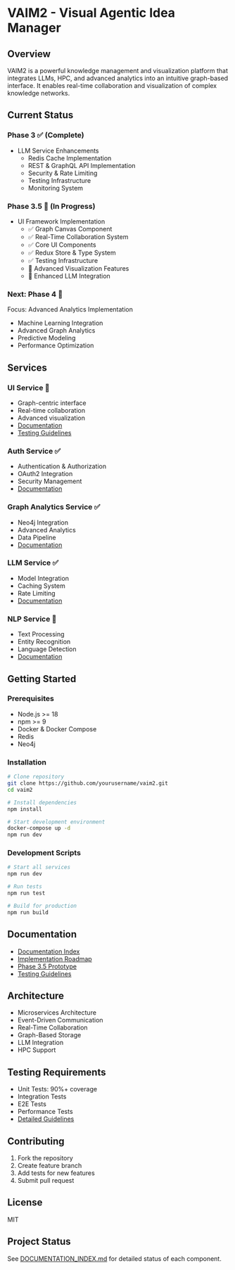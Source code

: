 # VAIM2 - Visual Agentic Idea Manager

## Overview
VAIM2 is a powerful knowledge management and visualization platform that integrates LLMs, HPC, and advanced analytics into an intuitive graph-based interface. It enables real-time collaboration and visualization of complex knowledge networks.

## Current Status

### Phase 3 ✅ (Complete)
- LLM Service Enhancements
  - Redis Cache Implementation
  - REST & GraphQL API Implementation
  - Security & Rate Limiting
  - Testing Infrastructure
  - Monitoring System

### Phase 3.5 🚧 (In Progress)
- UI Framework Implementation
  - ✅ Graph Canvas Component
  - ✅ Real-Time Collaboration System
  - ✅ Core UI Components
  - ✅ Redux Store & Type System
  - ✅ Testing Infrastructure
  - 🚧 Advanced Visualization Features
  - 🚧 Enhanced LLM Integration

### Next: Phase 4 📅
Focus: Advanced Analytics Implementation
- Machine Learning Integration
- Advanced Graph Analytics
- Predictive Modeling
- Performance Optimization

## Services

### UI Service 🚀
- Graph-centric interface
- Real-time collaboration
- Advanced visualization
- [Documentation](services/ui-service/README.md)
- [Testing Guidelines](services/ui-service/docs/testing-guidelines.md)

### Auth Service ✅
- Authentication & Authorization
- OAuth2 Integration
- Security Management
- [Documentation](services/auth-service/README.md)

### Graph Analytics Service ✅
- Neo4j Integration
- Advanced Analytics
- Data Pipeline
- [Documentation](services/graph-analytics-service/README.md)

### LLM Service ✅
- Model Integration
- Caching System
- Rate Limiting
- [Documentation](services/llm-service/README.md)

### NLP Service 🚧
- Text Processing
- Entity Recognition
- Language Detection
- [Documentation](services/nlp-service/README.md)

## Getting Started

### Prerequisites
- Node.js >= 18
- npm >= 9
- Docker & Docker Compose
- Redis
- Neo4j

### Installation
```bash
# Clone repository
git clone https://github.com/yourusername/vaim2.git
cd vaim2

# Install dependencies
npm install

# Start development environment
docker-compose up -d
npm run dev
```

### Development Scripts
```bash
# Start all services
npm run dev

# Run tests
npm run test

# Build for production
npm run build
```

## Documentation
- [Documentation Index](DOCUMENTATION_INDEX.md)
- [Implementation Roadmap](implementation/roadmap.md)
- [Phase 3.5 Prototype](implementation/phase3.5-prototype.md)
- [Testing Guidelines](services/ui-service/docs/testing-guidelines.md)

## Architecture
- Microservices Architecture
- Event-Driven Communication
- Real-Time Collaboration
- Graph-Based Storage
- LLM Integration
- HPC Support

## Testing Requirements
- Unit Tests: 90%+ coverage
- Integration Tests
- E2E Tests
- Performance Tests
- [Detailed Guidelines](services/ui-service/docs/testing-guidelines.md)

## Contributing
1. Fork the repository
2. Create feature branch
3. Add tests for new features
4. Submit pull request

## License
MIT

## Project Status
See [DOCUMENTATION_INDEX.md](DOCUMENTATION_INDEX.md) for detailed status of each component.